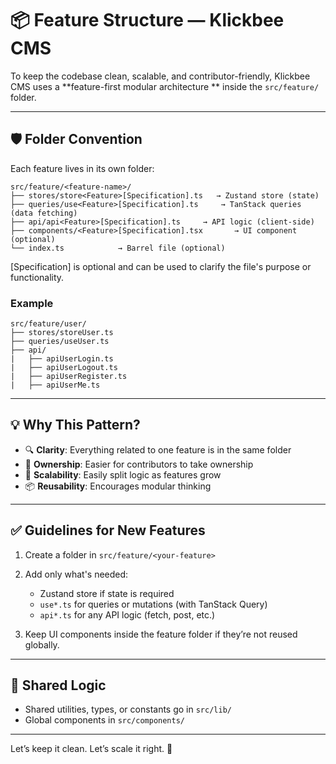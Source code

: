 # 📦 Feature Structure — Klickbee CMS

To keep the codebase clean, scalable, and contributor-friendly, Klickbee CMS uses a **feature-first modular architecture
** inside the `src/feature/` folder.

---

## 🛡️ Folder Convention

Each feature lives in its own folder:

```
src/feature/<feature-name>/
├── stores/store<Feature>[Specification].ts   → Zustand store (state)
├── queries/use<Feature>[Specification].ts     → TanStack queries (data fetching)
├── api/api<Feature>[Specification].ts     → API logic (client-side)
├── components/<Feature>[Specification].tsx       → UI component (optional)
└── index.ts            → Barrel file (optional)
```

[Specification] is optional and can be used to clarify the file's purpose or functionality.

### Example

```
src/feature/user/
├── stores/storeUser.ts
├── queries/useUser.ts
├── api/
|   ├── apiUserLogin.ts
|   ├── apiUserLogout.ts
|   ├── apiUserRegister.ts
|   ├── apiUserMe.ts
```

---

## 💡 Why This Pattern?

* 🔍 **Clarity**: Everything related to one feature is in the same folder
* 👥 **Ownership**: Easier for contributors to take ownership
* 🧠 **Scalability**: Easily split logic as features grow
* 📦 **Reusability**: Encourages modular thinking

---

## ✅ Guidelines for New Features

1. Create a folder in `src/feature/<your-feature>`
2. Add only what's needed:

	* Zustand store if state is required
	* `use*.ts` for queries or mutations (with TanStack Query)
	* `api*.ts` for any API logic (fetch, post, etc.)
3. Keep UI components inside the feature folder if they’re not reused globally.

---

## 🧬 Shared Logic

* Shared utilities, types, or constants go in `src/lib/`
* Global components in `src/components/`

---

Let’s keep it clean. Let’s scale it right. 🚀
